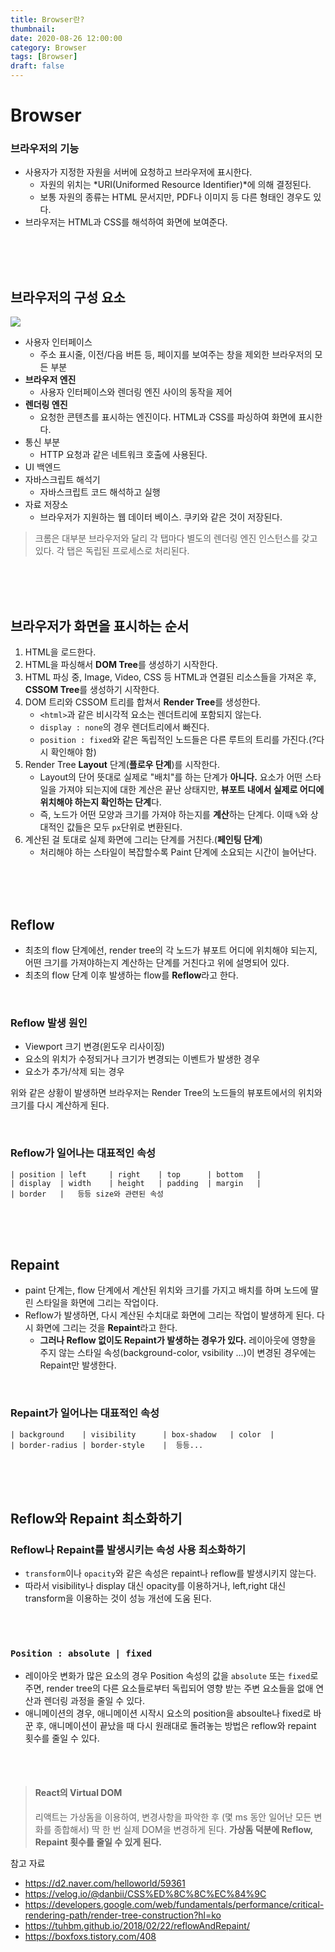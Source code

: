```yaml
---
title: Browser란?
thumbnail: 
date: 2020-08-26 12:00:00
category: Browser
tags: [Browser]
draft: false
---
```



# Browser

### 브라우저의 기능

- 사용자가 지정한 자원을 서버에 요청하고 브라우저에 표시한다.
  - 자원의 위치는 *URI(Uniformed Resource Identifier)*에 의해 결정된다.
  - 보통 자원의 종류는 HTML 문서지만, PDF나 이미지 등 다른 형태인 경우도 있다.
- 브라우저는 HTML과 CSS를 해석하여 화면에 보여준다.

<br>
<br>
<br>

## 브라우저의 구성 요소

![](https://i.imgur.com/GQNaN7V.png)

- 사용자 인터페이스
  - 주소 표시줄, 이전/다음 버튼 등, 페이지를 보여주는 창을 제외한 브라우저의 모든 부분
- **브라우저 엔진**
  - 사용자 인터페이스와 렌더링 엔진 사이의 동작을 제어
- **렌더링 엔진**
  - 요청한 콘텐츠를 표시하는 엔진이다. HTML과 CSS를 파싱하여 화면에 표시한다.
- 통신 부분
  - HTTP 요청과 같은 네트워크 호출에 사용된다.
- UI 백엔드
- 자바스크립트 해석기
  - 자바스크립트 코드 해석하고 실행
- 자료 저장소
  - 브라우저가 지원하는 웹 데이터 베이스. 쿠키와 같은 것이 저장된다.

> 크롬은 대부분 브라우저와 달리 각 탭마다 별도의 렌더링 엔진 인스턴스를 갖고 있다. 각 탭은 독립된 프로세스로 처리된다.

<br>
<br>
<br>

## 브라우저가 화면을 표시하는 순서

1. HTML을 로드한다.
2. HTML을 파싱해서 **DOM Tree**를 생성하기 시작한다.
3. HTML 파싱 중, Image, Video, CSS 등 HTML과 연결된 리소스들을 가져온 후, **CSSOM Tree**를 생성하기 시작한다.
4. DOM 트리와 CSSOM 트리를 합쳐서 **Render Tree**를 생성한다.
   - `<html>`과 같은 비시각적 요소는 렌더트리에 포함되지 않는다.
   - `display : none`의 경우 렌더트리에서 빠진다.
   - `position : fixed`와 같은 독립적인 노드들은 다른 루트의 트리를 가진다.(?다시 확인해야 함)
5. Render Tree **Layout** 단계(**플로우 단계**)를 시작한다.
   - Layout의 단어 뜻대로 실제로 "배치"를 하는 단계가 **아니다.** 요소가 어떤 스타일을 가져야 되는지에 대한 계산은 끝난 상태지만, **뷰포트 내에서 실제로 어디에 위치해야 하는지 확인하는 단계**다.
   - 즉, 노드가 어떤 모양과 크기를 가져야 하는지를 **계산**하는 단계다. 이때 `%`와 상대적인 값들은 모두 `px`단위로 변환된다.
6. 계산된 걸 토대로 실제 화면에 그리는 단계를 거친다.(**페인팅 단계**)
   - 처리해야 하는 스타일이 복잡할수록 Paint 단계에 소요되는 시간이 늘어난다.

<br>
<br>
<br>

## Reflow

- 최초의 flow 단계에선, render tree의 각 노드가 뷰포트 어디에 위치해야 되는지, 어떤 크기를 가져야하는지 계산하는 단계를 거친다고 위에 설명되어 있다.
- 최초의 flow 단계 이후 발생하는 flow를 **Reflow**라고 한다.

<br>

### Reflow 발생 원인

- Viewport 크기 변경(윈도우 리사이징)
- 요소의 위치가 수정되거나 크기가 변경되는 이벤트가 발생한 경우
- 요소가 추가/삭제 되는 경우

위와 같은 상황이 발생하면 브라우저는 Render Tree의 노드들의 뷰포트에서의 위치와 크기를 다시 계산하게 된다.

<br>

### Reflow가 일어나는 대표적인 속성

```
| position | left     | right    | top      | bottom   |
| display  | width    | height   | padding  | margin   |
| border   |   등등 size와 관련된 속성
```

<br>
<br>
<br>

## Repaint

- paint 단계는, flow 단계에서 계산된 위치와 크기를 가지고 배치를 하며 노드에 딸린 스타일을 화면에 그리는 작업이다.
- Reflow가 발생하면, 다시 계산된 수치대로 화면에 그리는 작업이 발생하게 된다. 다시 화면에 그리는 것을 **Repaint**라고 한다.
  - **그러나 Reflow 없이도 Repaint가 발생하는 경우가 있다.** 레이아웃에 영향을 주지 않는 스타일 속성(background-color, vsibility ...)이 변경된 경우에는 Repaint만 발생한다.

<br>

### Repaint가 일어나는 대표적인 속성

```
| background    | visibility      | box-shadow   | color  |
| border-radius | border-style    |  등등...
```

<br>
<br>
<br>

## Reflow와 Repaint 최소화하기

### Reflow나 Repaint를 발생시키는 속성 사용 최소화하기

- `transform`이나 `opacity`와 같은 속성은 repaint나 reflow를 발생시키지 않는다.
- 따라서 visibility나 display 대신 opacity를 이용하거나, left,right 대신 transform을 이용하는 것이 성능 개선에 도움 된다.

<br>
<br>

### `Position : absolute | fixed`

- 레이아웃 변화가 많은 요소의 경우 Position 속성의 값을 `absolute` 또는 `fixed`로 주면, render tree의 다른 요소들로부터 독립되어 영향 받는 주변 요소들을 없애 연산과 렌더링 과정을 줄일 수 있다.
- 애니메이션의 경우, 애니메이션 시작시 요소의 position을 absoulte나 fixed로 바꾼 후, 애니메이션이 끝났을 때 다시 원래대로 돌려놓는 방법은 reflow와 repaint 횟수를 줄일 수 있다.

<br>
<br>

> #### React의 Virtual DOM
>
> 리액트는 가상돔을 이용하여, 변경사항을 파악한 후 (몇 ms 동안 일어난 모든 변화를 종합해서) 딱 한 번 실제 DOM을 변경하게 된다. **가상돔 덕분에 Reflow, Repaint 횟수를 줄일 수 있게 된다.**


참고 자료

- https://d2.naver.com/helloworld/59361
- https://velog.io/@danbii/CSS%ED%8C%8C%EC%84%9C
- https://developers.google.com/web/fundamentals/performance/critical-rendering-path/render-tree-construction?hl=ko
- https://tuhbm.github.io/2018/02/22/reflowAndRepaint/
- https://boxfoxs.tistory.com/408
